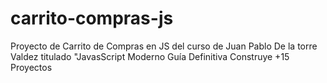 # carrito-compras-js
Proyecto de Carrito de Compras en JS del curso de Juan Pablo De la torre Valdez titulado "JavasScript Moderno Guía Definitiva Construye +15 Proyectos
